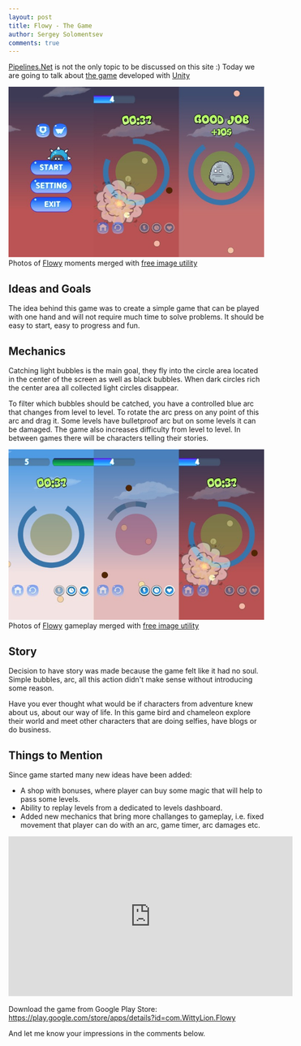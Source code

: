 ```yaml
---
layout: post
title: Flowy - The Game
author: Sergey Solomentsev
comments: true
---
```


[Pipelines.Net](https://wittylion.github.io/2019/11/22/pipelines-net-xml.html) is not the only topic to be discussed on this site :) Today we are going to talk about [the game](https://play.google.com/store/apps/details?id=com.WittyLion.Flowy) developed with [Unity](https://unity.com/)

![Flowy Main Moments](/assets/posts/flowy-the-game/flowy-main-moments.jpg)
Photos of [Flowy](https://play.google.com/store/apps/details?id=com.WittyLion.Flowy) moments merged with [free image utility](https://www.ofoct.com/merge-jpg-files)

## Ideas and Goals

The idea behind this game was to create a simple game that can be played with one hand and will not require much time to solve problems. It should be easy to start, easy to progress and fun.

## Mechanics

Catching light bubbles is the main goal, they fly into the circle area located in the center of the screen as well as black bubbles. When dark circles rich the center area all collected light circles disappear. 

To filter which bubbles should be catched, you have a controlled blue arc that changes from level to level. To rotate the arc press on any point of this arc and drag it. Some levels have bulletproof arc but on some levels it can be damaged. The game also increases difficulty from level to level. In between games there will be characters telling their stories.

![Flowy Gameplay](/assets/posts/flowy-the-game/flowy-gameplay.jpg)
Photos of [Flowy](https://play.google.com/store/apps/details?id=com.WittyLion.Flowy) gameplay merged with [free image utility](https://www.ofoct.com/merge-jpg-files)

## Story

Decision to have story was made because the game felt like it had no soul. Simple bubbles, arc, all this action didn't make sense without introducing some reason.  

Have you ever thought what would be if characters from adventure knew about us, about our way of life. In this game bird and chameleon explore their world and meet other characters that are doing selfies, have blogs or do business.

## Things to Mention

Since game started many new ideas have been added:
- A shop with bonuses, where player can buy some magic that will help to pass some levels.
- Ability to replay levels from a dedicated to levels dashboard.
- Added new mechanics that bring more challanges to gameplay, i.e. fixed movement that player can do with an arc, game timer, arc damages etc.

<iframe width="560" height="315" src="https://www.youtube.com/embed/KOUembn8Zlc" frameborder="0" allow="accelerometer; autoplay; encrypted-media; gyroscope; picture-in-picture" allowfullscreen></iframe>

Download the game from Google Play Store: https://play.google.com/store/apps/details?id=com.WittyLion.Flowy

And let me know your impressions in the comments below.